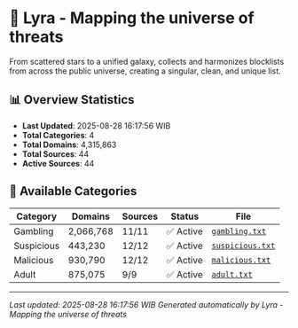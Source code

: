 # 🌌 Lyra - Mapping the universe of threats

From scattered stars to a unified galaxy, collects and harmonizes blocklists from across the public universe, creating a singular, clean, and unique list.

## 📊 Overview Statistics

- **Last Updated**: 2025-08-28 16:17:56 WIB
- **Total Categories**: 4
- **Total Domains**: 4,315,863
- **Total Sources**: 44
- **Active Sources**: 44

## 📂 Available Categories

| Category | Domains | Sources | Status | File |
|----------|---------|---------|--------|------|
| Gambling | 2,066,768 | 11/11 | ✅ Active | [`gambling.txt`](blocklist/gambling.txt) |
| Suspicious | 443,230 | 12/12 | ✅ Active | [`suspicious.txt`](blocklist/suspicious.txt) |
| Malicious | 930,790 | 12/12 | ✅ Active | [`malicious.txt`](blocklist/malicious.txt) |
| Adult | 875,075 | 9/9 | ✅ Active | [`adult.txt`](blocklist/adult.txt) |


---

*Last updated: 2025-08-28 16:17:56 WIB*
*Generated automatically by Lyra - Mapping the universe of threats*
